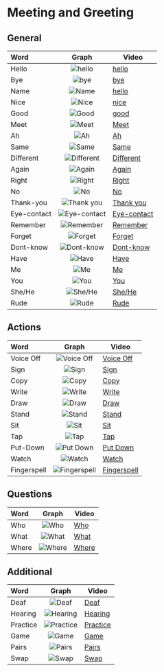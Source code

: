 # Meeting and Greeting

## General

|Word|Graph|Video|
|:-----|:-----:|-----|
|Hello|![hello](https://www.nzsl.nz/images/signs/400-400/1301/hello-1301-default.png)|[hello](https://nzsl-assets-proxy.herokuapp.com/dnzsl/freelex/assets/1301/hello.1301.main_glosses.sp.r480x360.mp4)|
|Bye|![bye](https://www.nzsl.nz/images/signs/400-400/1301/hello-1301-default.png)|[bye](https://nzsl-assets-proxy.herokuapp.com/dnzsl/freelex/assets/1301/hello.1301.main_glosses.sp.r480x360.mp4)|
|Name|![Name](https://www.nzsl.nz/images/signs/400-400/2173/name-2173-high_resolution.png)|[hello](https://nzsl-assets-proxy.herokuapp.com/dnzsl/freelex/assets/2173/name.2173.main_glosses.jo.r480x360.mp4)|
|Nice|![Nice](https://www.nzsl.nz/images/signs/400-400/367/nice-367-default.png)|[nice](https://nzsl-assets-proxy.herokuapp.com/dnzsl/freelex/assets/367/lovely.367.main_glosses.rp.r480x360.mp4)|
|Good|![Good](https://www.nzsl.nz/images/signs/400-400/3658/good-3658-high_resolution.png)|[good](https://nzsl-assets-proxy.herokuapp.com/dnzsl/freelex/assets/3658/good.3658.main_glosses.mb.r480x360.mp4)|
|Meet|![Meet](https://www.nzsl.nz/images/signs/400-400/2461/meet-2461-high_resolution.png)|[Meet](https://nzsl-assets-proxy.herokuapp.com/dnzsl/freelex/assets/2461/meet.2461.main_glosses.jo.r480x360.mp4)|
|Ah|![Ah]()|[Ah]()|
|Same|![Same](https://www.nzsl.nz/images/signs/400-400/2479/same-2479-default.png)|[Same](https://nzsl-assets-proxy.herokuapp.com/dnzsl/freelex/assets/2479/same.2479.main_glosses.mb.r480x360.mp4)|
|Different|![Different](https://www.nzsl.nz/images/signs/400-400/2480/difference-2480-high_resolution.png)|[Different](https://nzsl-assets-proxy.herokuapp.com/dnzsl/freelex/assets/2480/different.2480.main_glosses.vs.r480x360.mp4)|
|Again|![Again](https://www.nzsl.nz/images/signs/400-400/2921/again-2921-high_resolution.png)|[Again](https://nzsl-assets-proxy.herokuapp.com/dnzsl/freelex/assets/2921/again.2921.main_glosses.jo.r480x360.mp4)|
|Right|![Right](https://www.nzsl.nz/images/signs/400-400/6252/right-6252-high_resolution.png)|[Right](https://nzsl-assets-proxy.herokuapp.com/dnzsl/freelex/assets/6252/right.6252.main_glosses.mb.r480x360.mp4)|
|No|![No](https://www.nzsl.nz/images/signs/400-400/1464/no-1464-default.png)|[No](https://nzsl-assets-proxy.herokuapp.com/dnzsl/freelex/assets/1464/no.1464.main_glosses.vs.r480x360.mp4)|
|Thank-you|![Thank you](https://www.nzsl.nz/images/signs/400-400/1015/thank-1015-high_resolution.png)|[Thank you](https://nzsl-assets-proxy.herokuapp.com/dnzsl/freelex/assets/1015/thank.1015.main_glosses.vs.r480x360.mp4)|
|Eye-contact|![Eye-contact]()|[Eye-contact]()|
|Remember|![Remember](https://www.nzsl.nz/images/signs/400-400/4189/memory-4189-default.png)|[Remember](https://nzsl-assets-proxy.herokuapp.com/dnzsl/freelex/assets/4189/remember.4189.main_glosses.vs.r480x360.mp4)|
|Forget|![Forget](https://www.nzsl.nz/images/signs/400-400/4006/forget-4006-default.png)|[Forget](https://nzsl-assets-proxy.herokuapp.com/dnzsl/freelex/assets/4006/forgot.4006.main_glosses.vs.r480x360.mp4)|
|Dont-know|![Dont-know](https://www.nzsl.nz/images/signs/400-400/1319/forget-1319-default.png)|[Dont-know](https://nzsl-assets-proxy.herokuapp.com/dnzsl/freelex/assets/1319/can_t_think.1319.main_glosses.jo.r480x360.mp4)|
|Have|![Have](https://www.nzsl.nz/images/signs/400-400/1376/have-1376-high_resolution.png)|[Have](https://nzsl-assets-proxy.herokuapp.com/dnzsl/freelex/assets/1376/have.1376.main_glosses.sp.r480x360.mp4)|
|Me|![Me](https://www.nzsl.nz/images/signs/400-400/2556/I-2556-high_resolution.png)|[Me](https://nzsl-assets-proxy.herokuapp.com/dnzsl/freelex/assets/2556/I.2556.main_glosses.mb.r480x360.mp4)|
|You|![You](https://www.nzsl.nz/images/signs/400-400/2321/you-2321-high_resolution.png)|[You](https://nzsl-assets-proxy.herokuapp.com/dnzsl/freelex/assets/2321/you.2321.main_glosses.mb.r480x360.mp4)|
|She/He|![She/He](https://www.nzsl.nz/images/signs/400-400/2297/he_it_she-2297-high_resolution.png)|[She/He](https://nzsl-assets-proxy.herokuapp.com/dnzsl/freelex/assets/2297/he_it_she.2297.main_glosses.mb.r480x360.mp4)|
|Rude|![Rude](https://www.nzsl.nz/images/signs/400-400/4585/rude-4585-high_resolution.png)|[Rude](https://nzsl-assets-proxy.herokuapp.com/dnzsl/freelex/assets/4585/rude.4585.main_glosses.sp.r480x360.mp4)|

## Actions


|Word|Graph|Video|
|:-----|:-----:|-----|
|Voice Off|![Voice Off](https://www.nzsl.nz/images/signs/400-400/3833/turn_voice_off-3833-default.png)|[Voice Off](https://nzsl-assets-proxy.herokuapp.com/dnzsl/freelex/assets/3833/voice_off.3833.main_glosses.mb.r480x360.mp4)|
|Sign|![Sign](https://www.nzsl.nz/images/signs/400-400/5488/sign-5488-default.png)|[Sign](https://nzsl-assets-proxy.herokuapp.com/dnzsl/freelex/assets/5488/sign.5488.main_glosses.mb.r480x360.mp4)|
|Copy|![Copy](https://www.nzsl.nz/images/signs/400-400/1514/copy-1514-high_resolution.png)|[Copy](https://nzsl-assets-proxy.herokuapp.com/dnzsl/freelex/assets/1514/copy.1514.main_glosses.mb.r480x360.mp4)|
|Write|![Write](https://www.nzsl.nz/images/signs/400-400/3949/pen-3949-high_resolution.png)|[Write](https://nzsl-assets-proxy.herokuapp.com/dnzsl/freelex/assets/3949/write.3949.main_glosses.vs.r480x360.mp4)|
|Draw|![Draw](https://www.nzsl.nz/images/signs/400-400/3802/draw-3802-default.png)|[Draw](https://nzsl-assets-proxy.herokuapp.com/dnzsl/freelex/assets/3802/art.3802.main_glosses.rp.r480x360.mp4)|
|Stand|![Stand](https://www.nzsl.nz/images/signs/400-400/2884/stand-2884-default.png)|[Stand](https://nzsl-assets-proxy.herokuapp.com/dnzsl/freelex/assets/2884/stand.2884.main_glosses.vs.r480x360.mp4)|
|Sit|![Sit](https://www.nzsl.nz/images/signs/400-400/5964/chair-5964-default.png)|[Sit](https://nzsl-assets-proxy.herokuapp.com/dnzsl/freelex/assets/5964/chair.5964.main_glosses.mb.r480x360.mp4)|
|Tap|![Tap]()|[Tap]()|
|Put-Down|![Put Down]()|[Put Down]()|
|Watch|![Watch](https://www.nzsl.nz/images/signs/400-400/2844/look-2844-high_resolution.png)|[Watch](https://nzsl-assets-proxy.herokuapp.com/dnzsl/freelex/assets/2844/look.2844.main_glosses.vs.r480x360.mp4)|
|Fingerspell|![Fingerspell](https://www.nzsl.nz/images/signs/400-400/4127/fingerspell-4127-default.png)|[Fingerspell](https://nzsl-assets-proxy.herokuapp.com/dnzsl/freelex/assets/4127/fingerspell.4127.main_glosses.vs.r480x360.mp4)|

## Questions

|Word|Graph|Video|
|:-----|:-----:|-----|
|Who|![Who](https://www.nzsl.nz/images/signs/400-400/2541/who-2541-default.png)|[Who](https://nzsl-assets-proxy.herokuapp.com/dnzsl/freelex/assets/2541/who.2541.main_glosses.mb.r480x360.mp4)|
|What|![What](https://www.nzsl.nz/images/signs/400-400/2266/what-2266-high_resolution.png)|[What](https://nzsl-assets-proxy.herokuapp.com/dnzsl/freelex/assets/2266/what.2266.main_glosses.mb.r480x360.mp4)|
|Where|![Where](https://www.nzsl.nz/images/signs/400-400/1544/where-1544-high_resolution.png)|[Where](https://nzsl-assets-proxy.herokuapp.com/dnzsl/freelex/assets/1544/where.1544.main_glosses.mb.r480x360.mp4)|


## Additional

|Word|Graph|Video|
|:-----|:-----:|-----|
|Deaf|![Deaf](https://www.nzsl.nz/images/signs/400-400/4656/deaf-4656-default.png)|[Deaf](https://nzsl-assets-proxy.herokuapp.com/dnzsl/freelex/assets/4656/deaf.4656.main_glosses.vs.r480x360.mp4)|
|Hearing|![Hearing](https://www.nzsl.nz/images/signs/400-400/2117/hearing-2117-default.png)|[Hearing](https://nzsl-assets-proxy.herokuapp.com/dnzsl/freelex/assets/2117/hearing.2117.main_glosses.jo.r480x360.mp4)|
|Practice|![Practice](https://www.nzsl.nz/images/signs/400-400/3700/practice-3700-default.png)|[Practice](https://nzsl-assets-proxy.herokuapp.com/dnzsl/freelex/assets/3700/practice.3700.main_glosses.vs.r480x360.mp4)|
|Game|![Game](https://www.nzsl.nz/images/signs/400-400/5654/game-5654-default.png)|[Game](https://nzsl-assets-proxy.herokuapp.com/dnzsl/freelex/assets/5654/game.5654.main_glosses.mb.r480x360.mp4)|
|Pairs|![Pairs](https://www.nzsl.nz/images/signs/400-400/2954/couple-2954-high_resolution.png)|[Pairs](https://nzsl-assets-proxy.herokuapp.com/dnzsl/freelex/assets/2954/couple.2954.main_glosses.vs.r480x360.mp4)|
|Swap|![Swap](https://www.nzsl.nz/images/signs/400-400/3970/change-3970-high_resolution.png)|[Swap](https://nzsl-assets-proxy.herokuapp.com/dnzsl/freelex/assets/3970/change.3970.main_glosses.mb.r480x360.mp4)|
